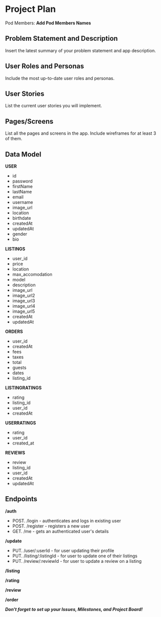 # Project Plan

Pod Members: **Add Pod Members Names**

## Problem Statement and Description

Insert the latest summary of your problem statement and app description.

## User Roles and Personas

Include the most up-to-date user roles and personas.

## User Stories

List the current user stories you will implement.

## Pages/Screens

List all the pages and screens in the app. Include wireframes for at least 3 of them.

## Data Model

**USER**
- id              
- password       
- firstName    
- lastName     
- email          
- username      
- image_url     
- location      
- birthdate     
- createdAt      
- updatedAt     
- gender
- bio         

**LISTINGS**
- user_id
- price
- location
- max_accomodation
- model
- description
- image_url
- image_url2
- image_url3
- image_url4
- image_url5
- createdAt
- updatedAt

**ORDERS**
- user_id
- createdAt
- fees
- taxes
- total
- guests
- dates
- listing_id

**LISTINGRATINGS**
- rating
- listing_id
- user_id
- createdAt

**USERRATINGS**
- rating
- user_id
- created_at

**REVIEWS**
- review
- listing_id
- user_id
- createdAt
- updatedAt



## Endpoints

**/auth**

- POST. /login - authenticates and logs in existing user
- POST. /register - registers a new user
- GET. /me - gets an authenticated user's details

**/update**

- PUT. /user/:userId - for user updating their profile
- PUT. /listing/:listingId - for user to update one of their listings 
- PUT. /review/:reviewId - for user to update a review on a listing

**/listing**

**/rating**

**/review**

**/order**

***Don't forget to set up your Issues, Milestones, and Project Board!***
